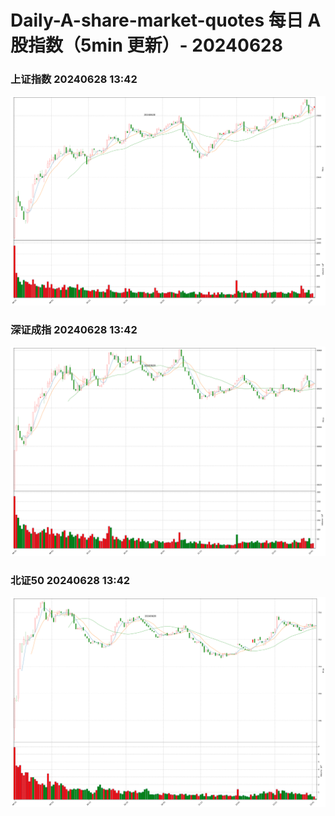 
# Daily-A-share-market-quotes 每日 A 股指数（5min 更新）- 20240628

### 上证指数 20240628 13:42
![](./fig/2024/6/20240628-sh000001.png)

### 深证成指 20240628 13:42
![](./fig/2024/6/20240628-sz399001.png)

### 北证50 20240628 13:42
![](./fig/2024/6/20240628-bj899050.png)
